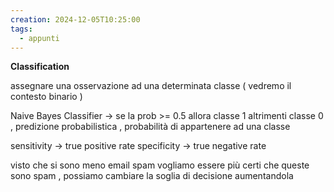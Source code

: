 ```yaml
---
creation: 2024-12-05T10:25:00
tags:
  - appunti
---
```

**Classification**

assegnare una osservazione ad una determinata classe ( vedremo il contesto binario )

Naive Bayes Classifier -> se la prob >= 0.5 allora classe 1 altrimenti classe 0 , predizione probabilistica , probabilità di appartenere ad una classe 

sensitivity -> true positive rate
specificity -> true negative rate

visto che si sono meno email spam vogliamo essere più certi che queste sono spam , possiamo cambiare la soglia di decisione aumentandola 

